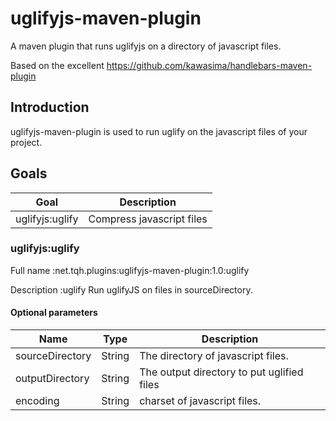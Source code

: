 uglifyjs-maven-plugin
=====================

A maven plugin that runs uglifyjs on a directory of javascript files.

Based on the excellent https://github.com/kawasima/handlebars-maven-plugin

Introduction
------------

uglifyjs-maven-plugin is used to run uglify on the javascript files of your project.

Goals
-----

Goal                 |Description
---------------------|-------------------------------
uglifyjs:uglify      |Compress javascript files

### uglifyjs:uglify

Full name
:net.tqh.plugins:uglifyjs-maven-plugin:1.0:uglify

Description
:uglify Run uglifyJS on files in sourceDirectory.

#### Optional parameters

Name             |Type   |Description
-----------------|-------|--------------------------------------
sourceDirectory  |String |The directory of javascript files.
outputDirectory  |String |The output directory to put uglified files
encoding         |String |charset of javascript files.
